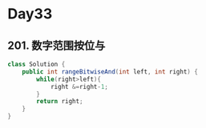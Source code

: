 # Day33

## 201. 数字范围按位与

```java
class Solution {
    public int rangeBitwiseAnd(int left, int right) {
        while(right>left){
            right &=right-1;
        }
        return right;
    }
}
```

